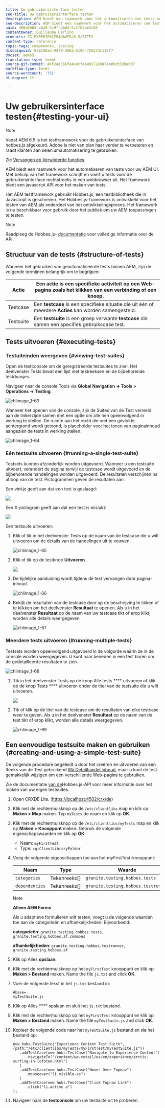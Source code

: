 ```yaml
---
title: Uw gebruikersinterface testen
seo-title: Uw gebruikersinterface testen
description: AEM biedt een raamwerk voor het automatiseren van tests voor uw AEM UI
seo-description: AEM biedt een raamwerk voor het automatiseren van tests voor uw AEM UI
uuid: 408a60b5-cba9-4c9f-abd3-5c1fb5be1c50
contentOwner: Guillaume Carlino
products: SG_EXPERIENCEMANAGER/6.5/SITES
content-type: reference
topic-tags: components, testing
discoiquuid: 938100ad-94f9-408a-819d-72657dc115f7
docset: aem65
translation-type: tm+mt
source-git-commit: 46f2ae565fe4a8cfea49572eb87a489cb5d9ebd7
workflow-type: tm+mt
source-wordcount: '751'
ht-degree: 1%

---
```



# Uw gebruikersinterface testen{#testing-your-ui}

>[!NOTE]
>
>Vanaf AEM 6.5 is het testframework voor de gebruikersinterface van hobbes.js afgekeurd. Adobe is niet van plan haar verder te verbeteren en raadt klanten aan seleniumautomatisering te gebruiken.
>
>Zie [Vervangen en Verwijderde functies](/help/release-notes/deprecated-removed-features.md).

AEM biedt een raamwerk voor het automatiseren van tests voor uw AEM UI. Met behulp van het framework schrijft en voert u tests voor de gebruikersinterface rechtstreeks in een webbrowser uit. Het framework biedt een javascript API voor het maken van tests.

Het AEM testframework gebruikt Hobbes.js, een testbibliotheek die in Javascript is geschreven. Het Hobbes.js-framework is ontwikkeld voor het testen van AEM als onderdeel van het ontwikkelingsproces. Het framework is nu beschikbaar voor gebruik door het publiek om uw AEM toepassingen te testen.

>[!NOTE]
>
>Raadpleeg de Hobbes.js- [documentatie](https://helpx.adobe.com/experience-manager/6-5/sites/developing/using/reference-materials/test-api/index.html) voor volledige informatie over de API.

## Structuur van de tests {#structure-of-tests}

Wanneer het gebruiken van geautomatiseerde tests binnen AEM, zijn de volgende termijnen belangrijk om te begrijpen:

| Actie | Een **actie** is een specifieke activiteit op een Web-pagina zoals het klikken van een verbinding of een knoop. |
|---|---|
| Testcase | Een **testcase** is een specifieke situatie die uit één of meerdere **Acties** kan worden samengesteld. |
| Testsuite | Een **testsuite** is een groep verwante **testcase** die samen een specifiek gebruikscase test. |

## Tests uitvoeren {#executing-tests}

### Testuiteinden weergeven {#viewing-test-suites}

Open de testconsole om de geregistreerde testsuites te zien. Het deelvenster Tests bevat een lijst met testreeksen en de bijbehorende testdoosjes.

Navigeer naar de console Tools via **Global Navigation -> Tools > Operations -> Testing**.

![chlimage_1-63](assets/chlimage_1-63.png)

Wanneer het openen van de console, zijn de Suites van de Test vermeld aan de linkerzijde samen met een optie om alle hen opeenvolgend in werking te stellen. De ruimte aan het recht die met een gevlokte achtergrond wordt getoond, is placeholder voor het tonen van paginainhoud aangezien de tests in werking stellen.

![chlimage_1-64](assets/chlimage_1-64.png)

### Eén testsuite uitvoeren {#running-a-single-test-suite}

Testsets kunnen afzonderlijk worden uitgevoerd. Wanneer u een testsuite uitvoert, verandert de pagina terwijl de testcase wordt uitgevoerd en de bijbehorende handelingen worden uitgevoerd. De resultaten verschijnen na afloop van de test. Pictogrammen geven de resultaten aan.

Een vinkje geeft aan dat een test is geslaagd:

![](do-not-localize/chlimage_1-2.png)

Een X-pictogram geeft aan dat een test is mislukt:

![](do-not-localize/chlimage_1-3.png)

Een testsuite uitvoeren:

1. Klik of tik in het deelvenster Tests op de naam van de testcase die u wilt uitvoeren om de details van de handelingen uit te vouwen.

   ![chlimage_1-65](assets/chlimage_1-65.png)

1. Klik of tik op de testknop **Uitvoeren** .

   ![](do-not-localize/chlimage_1-4.png)

1. De tijdelijke aanduiding wordt tijdens de test vervangen door pagina-inhoud.

   ![chlimage_1-66](assets/chlimage_1-66.png)

1. Bekijk de resultaten van de testcase door op de beschrijving te tikken of te klikken om het deelvenster **Resultaat** te openen. Als u in het deelvenster **Resultaat** op de naam van uw testcase tikt of erop klikt, worden alle details weergegeven.

   ![chlimage_1-67](assets/chlimage_1-67.png)

### Meerdere tests uitvoeren {#running-multiple-tests}

Testsets worden opeenvolgend uitgevoerd in de volgorde waarin ze in de console worden weergegeven. U kunt naar beneden in een test boren om de gedetailleerde resultaten te zien.

![chlimage_1-68](assets/chlimage_1-68.png)

1. Tik in het deelvenster Tests op de knop Alle tests **** uitvoeren of klik op de knop Tests **** uitvoeren onder de titel van de testsuite die u wilt uitvoeren.

   ![](do-not-localize/chlimage_1-5.png)

1. Tik of klik op de titel van de testcase om de resultaten van elke testcase weer te geven. Als u in het deelvenster **Resultaat** op de naam van de test tikt of erop klikt, worden alle details weergegeven.

   ![chlimage_1-69](assets/chlimage_1-69.png)

## Een eenvoudige testsuite maken en gebruiken {#creating-and-using-a-simple-test-suite}

De volgende procedure begeleidt u door het creëren en uitvoeren van een Reeks van de Test gebruikend [Wij.Detailhandel inhoud](/help/sites-developing/we-retail.md), maar u kunt de test gemakkelijk wijzigen om een verschillende Web-pagina te gebruiken.

Zie de documentatie [van de](https://helpx.adobe.com/experience-manager/6-5/sites/developing/using/reference-materials/test-api/index.html)Hobbes.js-API voor meer informatie over het maken van uw eigen testsuites.

1. Open CRXDE Lite. ([https://localhost:4502/crx/de](https://localhost:4502/crx/de))
1. Klik met de rechtermuisknop op de `/etc/clientlibs` map en klik op **Maken > Map** maken. Typ `myTests` de naam en klik op **OK**.
1. Klik met de rechtermuisknop op de `/etc/clientlibs/myTests` map en klik op **Maken > Knooppunt** maken. Gebruik de volgende eigenschapswaarden en klik op **OK**:

   * Naam: `myFirstTest`
   * Type: `cq:ClientLibraryFolder`

1. Voeg de volgende eigenschappen toe aan het myFirstTest-knooppunt:

   | Naam | Type | Waarde |
   |---|---|---|
   | `categories` | Tekenreeks[] | `granite.testing.hobbes.tests` |
   | `dependencies` | Tekenreeks[] | `granite.testing.hobbes.testrunner` |

   >[!NOTE]
   >
   >**Alleen AEM Forms**
   >
   >
   >Als u adaptieve formulieren wilt testen, voegt u de volgende waarden toe aan de categorieën en afhankelijkheden. Bijvoorbeeld:
   >
   >
   >**categorieën**: `granite.testing.hobbes.tests, granite.testing.hobbes.af.commons`
   >
   >
   >**afhankelijkheden**: `granite.testing.hobbes.testrunner, granite.testing.hobbes.af`

1. Klik op Alles **opslaan**.
1. Klik met de rechtermuisknop op het `myFirstTest` knooppunt en klik op **Maken > Bestand** maken. Name the file `js.txt` and click **OK**.
1. Voer de volgende tekst in het `js.txt` bestand in:

   ```
   #base=.
   myTestSuite.js
   ```

1. Klik op Alles **** opslaan en sluit het `js.txt` bestand.
1. Klik met de rechtermuisknop op het `myFirstTest` knooppunt en klik op **Maken > Bestand** maken. Name the file `myTestSuite.js` and click **OK**.
1. Kopieer de volgende code naar het `myTestSuite.js` bestand en sla het bestand op:

   ```
   new hobs.TestSuite("Experience Content Test Suite", {path:"/etc/clientlibs/myTests/myFirstTest/myTestSuite.js"})
      .addTestCase(new hobs.TestCase("Navigate to Experience Content")
         .navigateTo("/content/we-retail/us/en/experience/arctic-surfing-in-lofoten.html")
      )
      .addTestCase(new hobs.TestCase("Hover Over Topnav")
         .mouseover("li.visible-xs")
      )
      .addTestCase(new hobs.TestCase("Click Topnav Link")
         .click("li.active a")
   );
   ```

1. Navigeer naar de **testconsole** om uw testsuite uit te proberen.
